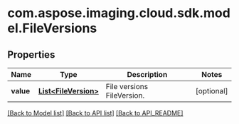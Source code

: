 
# com.aspose.imaging.cloud.sdk.model.FileVersions

## Properties
Name | Type | Description | Notes
------------ | ------------- | ------------- | -------------
**value** | [**List&lt;FileVersion&gt;**](FileVersion.md) | File versions FileVersion. |  [optional]


[[Back to Model list]](API_README.md#documentation-for-models) [[Back to API list]](API_README.md#documentation-for-api-endpoints) [[Back to API_README]](API_README.md)

